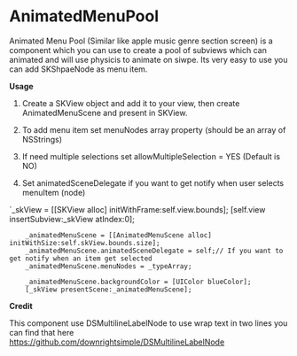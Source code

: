 # AnimatedMenuPool
Animated Menu Pool (Similar like apple music genre section screen)
is a component which you can use to create a pool of subviews which can animated and will use physicis to animate on siwpe.
Its very easy to use you can add SKShpaeNode as menu item.

**Usage**

1. Create a SKView object and add it to your view, then create AnimatedMenuScene and present in SKView.

2. To add menu item set menuNodes array property (should be an array of NSStrings)

3. If need multiple selections set allowMultipleSelection = YES (Default is NO)

4. Set animatedSceneDelegate if you want to get notify when user selects menuItem (node)


`_skView = [[SKView alloc] initWithFrame:self.view.bounds];
        [self.view insertSubview:_skView atIndex:0];
        
        _animatedMenuScene = [[AnimatedMenuScene alloc] initWithSize:self.skView.bounds.size];
        _animatedMenuScene.animatedSceneDelegate = self;// If you want to get notify when an item get selected
        _animatedMenuScene.menuNodes = _typeArray;
        
        _animatedMenuScene.backgroundColor = [UIColor blueColor];
        [_skView presentScene:_animatedMenuScene];
        
**Credit**

This component use DSMultilineLabelNode to use wrap text in two lines you can find that here https://github.com/downrightsimple/DSMultilineLabelNode 
